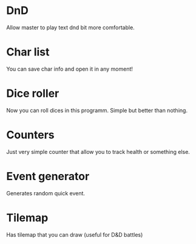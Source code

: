 # DnD
Allow master to play text dnd bit more comfortable.
# Char list
You can save char info and open it in any moment!
# Dice roller
Now you can roll dices in this programm. Simple but better than nothing.
# Counters
Just very simple counter that allow you to track health or something else.
# Event generator
Generates random quick event.
# Tilemap 
Has tilemap that you can draw (useful for D&D battles)

